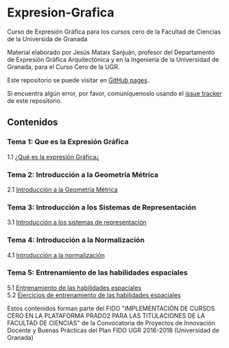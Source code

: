 # Expresion-Grafica
Curso de Expresión Gráfica para los cursos cero de la Facultad de Ciencias de la Universida de Granada

Material elaborado por	Jesús Mataix Sanjuán, profesor del Departamento de Expresión Gráfica Arquitectónica y en la Ingeniería de la Universidad de Granada, para el Curso Cero de la UGR.

Este repositorio se puede visitar en [GitHub pages](https://cursos-0-fc-ugr.github.io/Expresion-Grafica).

Si encuentra algún error, por favor, comuníquenoslo usando el [issue tracker](https://github.com/cursos-0-fc-ugr/Expresion-Grafica/issues) de este repositorio.

## Contenidos

### Tema 1: Que es la Expresión Gráfica
1.1 [¿Qué es la expresión Gráfica¿](Tema1/bloqueI_parte1.html)  
  
### Tema 2: Introducción a la Geometría Métrica
2.1 [Introducción a la Geometría Métrica](Tema2/Tema2.html)  


### Tema 3: Introducción a los Sistemas de Representación
3.1 [Introducción a los sistemas de representación](Tema3/Tema3.html)  

### Tema 4: Introducción a la Normalización
4.1 [Introducción a la normalización](Tema4/Tema4.html)  

### Tema 5: Entrenamiento de las habilidades espaciales
5.1 [Entrenamiento de las habilidades espaciales](Tema5/bloqueI_parte5.html)  
5.2 [Ejercicios de entrenamiento de las habilidades espaciales](Tema5/bloqueI_parte6.html) 

Estos contenidos forman parte del FIDO "IMPLEMENTACIÓN DE CURSOS CERO EN LA PLATAFORMA PRADO2 PARA LAS TITULACIONES DE LA FACULTAD DE CIENCIAS" de la Convocatoria de Proyectos de Innovación Docente y Buenas Prácticas del Plan FIDO UGR 2016-2018 (Universidad de Granada)
